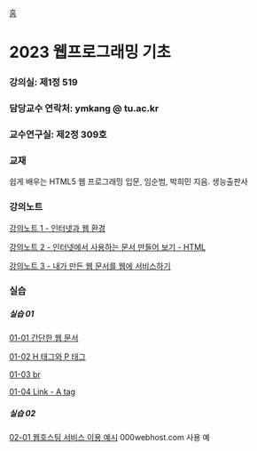 [홈](https://github.com/dknife/dknife.github.io/wiki)

# 2023 웹프로그래밍 기초


### 강의실: 제1정 519

### 담당교수 연락처: ymkang @ tu.ac.kr

### 교수연구실: 제2정 309호

### 교재

쉽게 배우는 HTML5 웹 프로그래밍 입문, 임순범, 박희민 지음. 생능출판사

### 강의노트

[강의노트 1 - 인터넷과 웹 환경](https://github.com/dknife/2023Web/raw/main/LectureNotes/%EC%9B%B9%20%ED%94%84%EB%A1%9C%EA%B7%B8%EB%9E%98%EB%B0%8D%20%EA%B0%95%EC%9D%98%EB%85%B8%ED%8A%B8%201.pdf)

[강의노트 2 - 인터넷에서 사용하는 문서 만들어 보기 - HTML](https://github.com/dknife/2023Web/raw/main/LectureNotes/%EC%9B%B9%20%ED%94%84%EB%A1%9C%EA%B7%B8%EB%9E%98%EB%B0%8D%20%EA%B0%95%EC%9D%98%EB%85%B8%ED%8A%B8%202.pdf)

[강의노트 3 - 내가 만든 웹 문서를 웹에 서비스하기](https://github.com/dknife/2023Web/raw/main/LectureNotes/%EC%9B%B9%20%ED%94%84%EB%A1%9C%EA%B7%B8%EB%9E%98%EB%B0%8D%20%EA%B0%95%EC%9D%98%EB%85%B8%ED%8A%B8%203.pdf)

### 실습

##### 실습 01

[01-01 간단한 웹 문서](https://github.com/dknife/2023Web/blob/main/ExCodes/01_firstHTML.html)

[01-02 H 태그와 P 태그](https://github.com/dknife/2023Web/blob/main/ExCodes/01_02_SecondHTML.html)

[01-03 br](https://github.com/dknife/2023Web/blob/main/ExCodes/01_03_H_P_BR_tags.html)

[01-04 Link - A tag](https://github.com/dknife/2023Web/blob/main/ExCodes/01_04_Link_tags.html)

##### 실습 02

[02-01 웹호스팅 서비스 이용 예시](https://tuwebprogramming.000webhostapp.com/) 000webhost.com 사용 예
